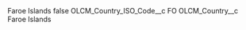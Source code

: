 <?xml version="1.0" encoding="UTF-8"?>
<CustomMetadata xmlns="http://soap.sforce.com/2006/04/metadata" xmlns:xsi="http://www.w3.org/2001/XMLSchema-instance" xmlns:xsd="http://www.w3.org/2001/XMLSchema">
    <label>Faroe Islands</label>
    <protected>false</protected>
    <values>
        <field>OLCM_Country_ISO_Code__c</field>
        <value xsi:type="xsd:string">FO</value>
    </values>
    <values>
        <field>OLCM_Country__c</field>
        <value xsi:type="xsd:string">Faroe Islands</value>
    </values>
</CustomMetadata>

